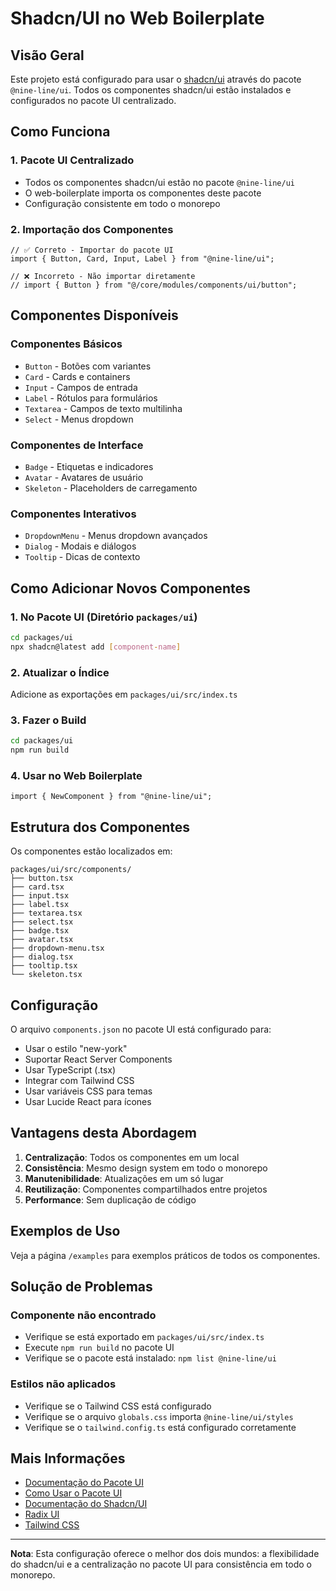 # Shadcn/UI no Web Boilerplate

## Visão Geral

Este projeto está configurado para usar o [shadcn/ui](https://ui.shadcn.com/) através do pacote `@nine-line/ui`. Todos os componentes shadcn/ui estão instalados e configurados no pacote UI centralizado.

## Como Funciona

### 1. **Pacote UI Centralizado**

- Todos os componentes shadcn/ui estão no pacote `@nine-line/ui`
- O web-boilerplate importa os componentes deste pacote
- Configuração consistente em todo o monorepo

### 2. **Importação dos Componentes**

```tsx
// ✅ Correto - Importar do pacote UI
import { Button, Card, Input, Label } from "@nine-line/ui";

// ❌ Incorreto - Não importar diretamente
// import { Button } from "@/core/modules/components/ui/button";
```

## Componentes Disponíveis

### Componentes Básicos

- `Button` - Botões com variantes
- `Card` - Cards e containers
- `Input` - Campos de entrada
- `Label` - Rótulos para formulários
- `Textarea` - Campos de texto multilinha
- `Select` - Menus dropdown

### Componentes de Interface

- `Badge` - Etiquetas e indicadores
- `Avatar` - Avatares de usuário
- `Skeleton` - Placeholders de carregamento

### Componentes Interativos

- `DropdownMenu` - Menus dropdown avançados
- `Dialog` - Modais e diálogos
- `Tooltip` - Dicas de contexto

## Como Adicionar Novos Componentes

### 1. **No Pacote UI** (Diretório `packages/ui`)

```bash
cd packages/ui
npx shadcn@latest add [component-name]
```

### 2. **Atualizar o Índice**

Adicione as exportações em `packages/ui/src/index.ts`

### 3. **Fazer o Build**

```bash
cd packages/ui
npm run build
```

### 4. **Usar no Web Boilerplate**

```tsx
import { NewComponent } from "@nine-line/ui";
```

## Estrutura dos Componentes

Os componentes estão localizados em:

```
packages/ui/src/components/
├── button.tsx
├── card.tsx
├── input.tsx
├── label.tsx
├── textarea.tsx
├── select.tsx
├── badge.tsx
├── avatar.tsx
├── dropdown-menu.tsx
├── dialog.tsx
├── tooltip.tsx
└── skeleton.tsx
```

## Configuração

O arquivo `components.json` no pacote UI está configurado para:

- Usar o estilo "new-york"
- Suportar React Server Components
- Usar TypeScript (.tsx)
- Integrar com Tailwind CSS
- Usar variáveis CSS para temas
- Usar Lucide React para ícones

## Vantagens desta Abordagem

1. **Centralização**: Todos os componentes em um local
2. **Consistência**: Mesmo design system em todo o monorepo
3. **Manutenibilidade**: Atualizações em um só lugar
4. **Reutilização**: Componentes compartilhados entre projetos
5. **Performance**: Sem duplicação de código

## Exemplos de Uso

Veja a página `/examples` para exemplos práticos de todos os componentes.

## Solução de Problemas

### Componente não encontrado

- Verifique se está exportado em `packages/ui/src/index.ts`
- Execute `npm run build` no pacote UI
- Verifique se o pacote está instalado: `npm list @nine-line/ui`

### Estilos não aplicados

- Verifique se o Tailwind CSS está configurado
- Verifique se o arquivo `globals.css` importa `@nine-line/ui/styles`
- Verifique se o `tailwind.config.ts` está configurado corretamente

## Mais Informações

- [Documentação do Pacote UI](../packages/ui/README.md)
- [Como Usar o Pacote UI](README_PACOTE_UI.md)
- [Documentação do Shadcn/UI](https://ui.shadcn.com/)
- [Radix UI](https://www.radix-ui.com/)
- [Tailwind CSS](https://tailwindcss.com/)

---

**Nota**: Esta configuração oferece o melhor dos dois mundos: a flexibilidade do shadcn/ui e a centralização no pacote UI para consistência em todo o monorepo.
